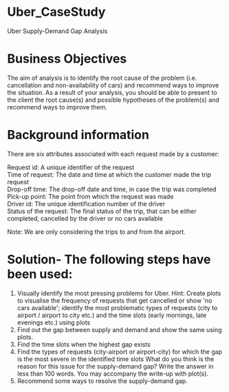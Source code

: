 # Uber_CaseStudy
Uber Supply-Demand Gap Analysis

# Business Objectives

The aim of analysis is to identify the root cause of the problem (i.e. cancellation and non-availability of cars) and recommend ways to improve the situation. As a result of your analysis, you should be able to present to the client the root cause(s) and possible hypotheses of the problem(s) and recommend ways to improve them.  

# Background information

There are six attributes associated with each request made by a customer:

Request id: A unique identifier of the request <br>
Time of request: The date and time at which the customer made the trip request <br>
Drop-off time: The drop-off date and time, in case the trip was completed <br>
Pick-up point: The point from which the request was made <br>
Driver id: The unique identification number of the driver <br>
Status of the request: The final status of the trip, that can be either completed, cancelled by the driver or no cars available <br>
 

Note: We are only considering the trips to and from the airport.

# Solution- The following steps have been used:

1. Visually identify the most pressing problems for Uber. 
Hint: Create plots to visualise the frequency of requests that get cancelled or show 'no cars available'; identify the most problematic types of requests (city to airport / airport to city etc.) and the time slots (early mornings, late evenings etc.) using plots
2. Find out the gap between supply and demand and show the same using plots.
3. Find the time slots when the highest gap exists
4. Find the types of requests (city-airport or airport-city) for which the gap is the most severe in the identified time slots
What do you think is the reason for this issue for the supply-demand gap? Write the answer in less than 100 words. You may accompany the write-up with plot(s).
5. Recommend some ways to resolve the supply-demand gap.
